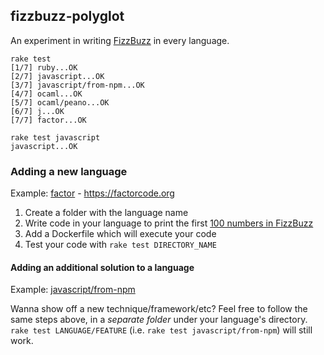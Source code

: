 ## fizzbuzz-polyglot

An experiment in writing [FizzBuzz](https://en.wikipedia.org/wiki/Fizz_buzz)
in every language.

```
rake test
[1/7] ruby...OK
[2/7] javascript...OK
[3/7] javascript/from-npm...OK
[4/7] ocaml...OK
[5/7] ocaml/peano...OK
[6/7] j...OK
[7/7] factor...OK
```

```
rake test javascript
javascript...OK
```

### Adding a new language

Example: [factor](/factor) - https://factorcode.org

1. Create a folder with the language name
2. Write code in your language to print the first [100 numbers in FizzBuzz](/fizzbuzz.example)
3. Add a Dockerfile which will execute your code
4. Test your code with `rake test DIRECTORY_NAME`

#### Adding an additional solution to a language

Example: [javascript/from-npm](/javascript/from-npm)

Wanna show off a new technique/framework/etc? Feel free to follow the same steps
above, in a _separate folder_ under your language's directory.
`rake test LANGUAGE/FEATURE` (i.e. `rake test javascript/from-npm`) will still work.
